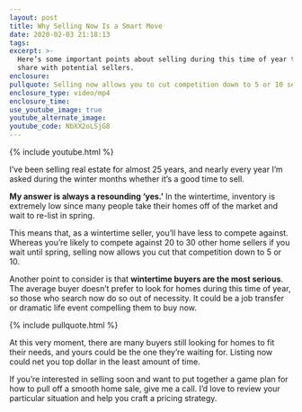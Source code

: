 ```yaml
---
layout: post
title: Why Selling Now Is a Smart Move
date: 2020-02-03 21:18:13
tags:
excerpt: >-
  Here’s some important points about selling during this time of year that I
  share with potential sellers.
enclosure:
pullquote: Selling now allows you to cut competition down to 5 or 10 sellers.
enclosure_type: video/mp4
enclosure_time:
use_youtube_image: true
youtube_alternate_image:
youtube_code: NbXX2oLSjG8
---
```


{% include youtube.html %}

I’ve been selling real estate for almost 25 years, and nearly every year I’m asked during the winter months whether it’s a good time to sell.&nbsp;

**My answer is always a resounding ‘yes.’** In the wintertime, inventory is extremely low since many people take their homes off of the market and wait to re-list in spring.&nbsp;

This means that, as a wintertime seller, you’ll have less to compete against. Whereas you’re likely to compete against 20 to 30 other home sellers if you wait until spring, selling now allows you cut that competition down to 5 or 10.&nbsp;

Another point to consider is that **wintertime buyers are the most serious**. The average buyer doesn’t prefer to look for homes during this time of year, so those who search now do so out of necessity. It could be a job transfer or dramatic life event compelling them to buy now.&nbsp;

{% include pullquote.html %}

At this very moment, there are many buyers still looking for homes to fit their needs, and yours could be the one they’re waiting for. Listing now could net you top dollar in the least amount of time.&nbsp;

If you’re interested in selling soon and want to put together a game plan for how to pull off a smooth home sale, give me a call. I’d love to review your particular situation and help you craft a pricing strategy.

&nbsp;